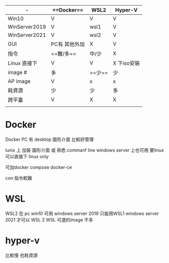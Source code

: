 
-| ==Docker== | WSL2 | 	Hyper-V | 
--|--|--| --
Win10| V|V  | V 
WinServer2019 |V  | wsl1 | V
WinServer2021 |V  | wsl2 | V
GUI | PC有 其他外加  | X | V|
指令 | ==難/多== | 中/少 | X
Linux 直接下 |V  | V | X 下iso安裝
image # | 多 | ==少== | 少
AP image | V | x|x
耗資源 | 少 | 少 | 多
跨平臺 | V|X |X|
|  |  |



# Docker

Docker PC 有 desktop 圖形介面 比較好管理

lunix 上 加裝 圖形介面 或 熟悉 commanf line
windows server 上也可用
要linux 可以直接下 linux only

可加docker compose 
docker-ce

con
指令較難

# WSL

WSL2 在 pc win10  可用
windows server 2019 只能用WSL1
windows server 2021 才可以 WSL 2
WSL 可選的image 不多

# hyper-v
比較慢 也耗資源

